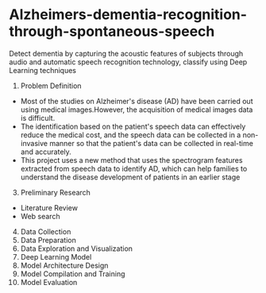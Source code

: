 # Alzheimers-dementia-recognition-through-spontaneous-speech
Detect dementia by capturing the acoustic features of subjects through audio and automatic speech recognition technology, classify using Deep Learning techniques

1. Problem Definition
* Most of the studies on Alzheimer's disease (AD) have been carried out using medical images.However, the acquisition of medical images data is difficult.
* The identification based on the patient's speech data can effectively reduce the medical cost, and the speech data can be collected
in a non-invasive manner so that the patient's data can be collected in real-time and accurately.
* This project uses a new method that uses the spectrogram features extracted from speech data to identify AD, which can help families to understand the disease development of patients in an earlier stage
3. Preliminary Research 
  * Literature Review
  * Web search
4. Data Collection
5. Data Preparation
6. Data Exploration and Visualization
7. Deep Learning Model
8. Model Architecture Design
9. Model Compilation and Training
10. Model Evaluation
